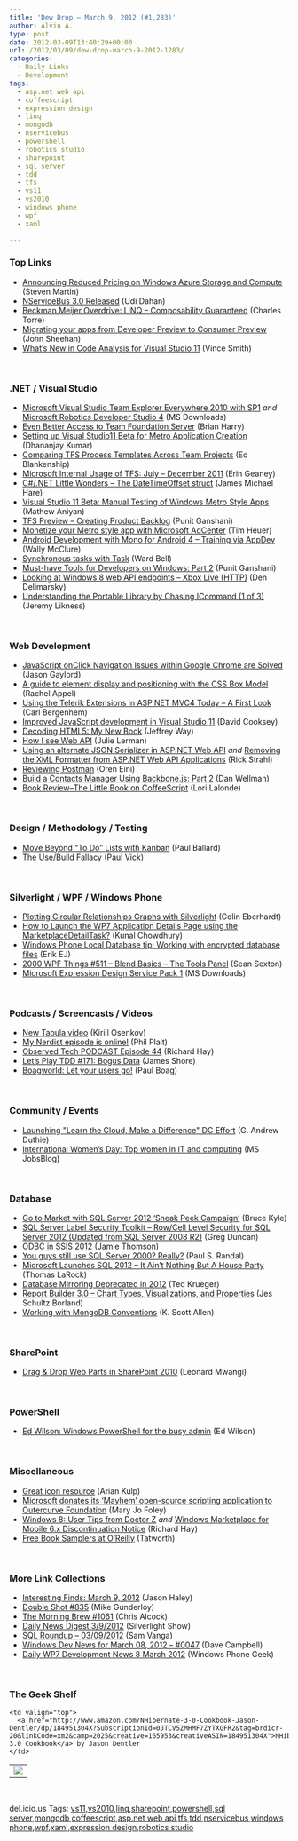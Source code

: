 ```yaml
---
title: 'Dew Drop – March 9, 2012 (#1,283)'
author: Alvin A.
type: post
date: 2012-03-09T13:40:29+00:00
url: /2012/03/09/dew-drop-march-9-2012-1283/
categories:
  - Daily Links
  - Development
tags:
  - asp.net web api
  - coffeescript
  - expression design
  - linq
  - mongodb
  - nservicebus
  - powershell
  - robotics studio
  - sharepoint
  - sql server
  - tdd
  - tfs
  - vs11
  - vs2010
  - windows phone
  - wpf
  - xaml

---
```

### <a name="top"></a>Top Links

  * [Announcing Reduced Pricing on Windows Azure Storage and Compute][1] (Steven Martin)
  * [NServiceBus 3.0 Released][2] (Udi Dahan)
  * [Beckman Meijer Overdrive: LINQ &#8211; Composability Guaranteed][3] (Charles Torre)
  * [Migrating your apps from Developer Preview to Consumer Preview][4] (John Sheehan)
  * [What’s New in Code Analysis for Visual Studio 11][5] (Vince Smith)

&#160;

### <a name="dotnet"></a>.NET / Visual Studio

  * [Microsoft Visual Studio Team Explorer Everywhere 2010 with SP1][6] _and_ [Microsoft Robotics Developer Studio 4][7] (MS Downloads)
  * [Even Better Access to Team Foundation Server][8] (Brian Harry)
  * [Setting up Visual Studio11 Beta for Metro Application Creation][9] (Dhananjay Kumar)
  * [Comparing TFS Process Templates Across Team Projects][10] (Ed Blankenship)
  * [Microsoft Internal Usage of TFS: July &#8211; December 2011][11] (Erin Geaney)
  * [C#/.NET Little Wonders – The DateTimeOffset struct][12] (James Michael Hare)
  * [Visual Studio 11 Beta: Manual Testing of Windows Metro Style Apps][13] (Mathew Aniyan)
  * [TFS Preview – Creating Product Backlog][14] (Punit Ganshani)
  * [Monetize your Metro style app with Microsoft AdCenter][15] (Tim Heuer)
  * [Android Development with Mono for Android 4 &#8211; Training via AppDev][16] (Wally McClure)
  * [Synchronous tasks with Task<T>][17] (Ward Bell)
  * [Must-have Tools for Developers on Windows: Part 2][18] (Punit Ganshani)
  * [Looking at Windows 8 web API endpoints &#8211; Xbox Live (HTTP)][19] (Den Delimarsky)
  * [Understanding the Portable Library by Chasing ICommand (1 of 3)][20] (Jeremy Likness)

&#160;

### <a name="web"></a>Web Development

  * [JavaScript onClick Navigation Issues within Google Chrome are Solved][21] (Jason Gaylord)
  * [A guide to element display and positioning with the CSS Box Model][22] (Rachel Appel)
  * [Using the Telerik Extensions in ASP.NET MVC4 Today &#8211; A First Look][23] (Carl Bergenhem)
  * [Improved JavaScript development in Visual Studio 11][24] (David Cooksey)
  * [Decoding HTML5: My New Book][25] (Jeffrey Way)
  * [How I see Web API][26] (Julie Lerman)
  * [Using an alternate JSON Serializer in ASP.NET Web API][27] _and_ [Removing the XML Formatter from ASP.NET Web API Applications][28] (Rick Strahl)
  * [Reviewing Postman][29] (Oren Eini)
  * [Build a Contacts Manager Using Backbone.js: Part 2][30] (Dan Wellman)
  * [Book Review–The Little Book on CoffeeScript][31] (Lori Lalonde)

&#160;

### <a name="design"></a>Design / Methodology / Testing

  * [Move Beyond “To Do” Lists with Kanban][32] (Paul Ballard)
  * [The Use/Build Fallacy][33] (Paul Vick)

&#160;

### <a name="silverlight"></a>Silverlight / WPF / Windows Phone

  * [Plotting Circular Relationships Graphs with Silverlight][34] (Colin Eberhardt)
  * [How to Launch the WP7 Application Details Page using the MarketplaceDetailTask?][35] (Kunal Chowdhury)
  * [Windows Phone Local Database tip: Working with encrypted database files][36] (Erik EJ)
  * <a href="http://wpf.2000things.com/2012/03/09/511-blend-basics-the-tools-panel/" target="_blank">2000 WPF Things #511 – Blend Basics – The Tools Panel</a> (Sean Sexton)
  * [Microsoft Expression Design Service Pack 1][37] (MS Downloads)

&#160;

### <a name="podcasts"></a>Podcasts / Screencasts / Videos

  * [New Tabula video][38] (Kirill Osenkov)
  * [My Nerdist episode is online!][39] (Phil Plait)
  * [Observed Tech PODCAST Episode 44][40] (Richard Hay)
  * [Let&#8217;s Play TDD #171: Bogus Data][41] (James Shore)
  * <a href="http://boagworld.com/business-strategy/let-your-users-go/" target="_blank">Boagworld: Let your users go!</a> (Paul Boag)

&#160;

### <a name="events"></a>Community / Events

  * [Launching "Learn the Cloud, Make a Difference" DC Effort][42] (G. Andrew Duthie)
  * [International Women’s Day: Top women in IT and computing][43] (MS JobsBlog)

&#160;

### <a name="sql"></a>Database

  * [Go to Market with SQL Server 2012 ‘Sneak Peek Campaign’][44] (Bruce Kyle)
  * [SQL Server Label Security Toolkit &#8211; Row/Cell Level Security for SQL Server 2012 (Updated from SQL Server 2008 R2)][45] (Greg Duncan)
  * [ODBC in SSIS 2012][46] (Jamie Thomson)
  * [You guys still use SQL Server 2000? Really?][47] (Paul S. Randal)
  * [Microsoft Launches SQL 2012 – It Ain’t Nothing But A House Party][48] (Thomas LaRock)
  * [Database Mirroring Deprecated in 2012][49] (Ted Krueger)
  * [Report Builder 3.0 – Chart Types, Visualizations, and Properties][50] (Jes Schultz Borland)
  * [Working with MongoDB Conventions][51] (K. Scott Allen)

&#160;

### <a name="sp"></a>SharePoint

  * [Drag & Drop Web Parts in SharePoint 2010][52] (Leonard Mwangi)

&#160;

### <a name="ps"></a>PowerShell

  * [Ed Wilson: Windows PowerShell for the busy admin][53] (Ed Wilson)

&#160;

### <a name="misc"></a>Miscellaneous

  * [Great icon resource][54] (Arian Kulp)
  * [Microsoft donates its &#8216;Mayhem&#8217; open-source scripting application to Outercurve Foundation][55] (Mary Jo Foley)
  * [Windows 8: User Tips from Doctor Z][56] _and_ [Windows Marketplace for Mobile 6.x Discontinuation Notice][57] (Richard Hay)
  * [Free Book Samplers at O&#8217;Reilly][58] (Tatworth)

&#160;

### <a name="links"></a>More Link Collections

  * [Interesting Finds: March 9, 2012][59] (Jason Haley)
  * [Double Shot #835][60] (Mike Gunderloy)
  * [The Morning Brew #1061][61] (Chris Alcock)
  * [Daily News Digest 3/9/2012][62] (Silverlight Show)
  * [SQL Roundup – 03/09/2012][63] (Sam Vanga)
  * [Windows Dev News for March 08, 2012 &#8211; #0047][64] (Dave Campbell)
  * [Daily WP7 Development News 8 March 2012][65] (Windows Phone Geek)

&#160;

### <a name="shelf"></a>The Geek Shelf

<table border="0" cellspacing="0" cellpadding="0">
  <tr>
    <td>
      <img data-recalc-dims="1" decoding="async" src="https://i0.wp.com/ecx.images-amazon.com/images/I/41IQ4xg0VdL._SL160_.jpg?w=660" />
    </td>
    
    <td valign="top">
      <a href="http://www.amazon.com/NHibernate-3-0-Cookbook-Jason-Dentler/dp/184951304X?SubscriptionId=0JTCV5ZMHMF7ZYTXGFR2&tag=brdicr-20&linkCode=xm2&camp=2025&creative=165953&creativeASIN=184951304X">NHibernate 3.0 Cookbook</a> by Jason Dentler
    </td>
  </tr>
</table>

&#160;

<div style="padding-bottom: 0px; margin: 0px; padding-left: 0px; padding-right: 0px; display: inline; float: none; padding-top: 0px" id="scid:0767317B-992E-4b12-91E0-4F059A8CECA8:d4fbd803-e95e-4656-8c3f-984d5c060f8e" class="wlWriterEditableSmartContent">
  del.icio.us Tags: <a href="http://del.icio.us/popular/vs11" rel="tag">vs11</a>,<a href="http://del.icio.us/popular/vs2010" rel="tag">vs2010</a>,<a href="http://del.icio.us/popular/linq" rel="tag">linq</a>,<a href="http://del.icio.us/popular/sharepoint" rel="tag">sharepoint</a>,<a href="http://del.icio.us/popular/powershell" rel="tag">powershell</a>,<a href="http://del.icio.us/popular/sql+server" rel="tag">sql server</a>,<a href="http://del.icio.us/popular/mongodb" rel="tag">mongodb</a>,<a href="http://del.icio.us/popular/coffeescript" rel="tag">coffeescript</a>,<a href="http://del.icio.us/popular/asp.net+web+api" rel="tag">asp.net web api</a>,<a href="http://del.icio.us/popular/tfs" rel="tag">tfs</a>,<a href="http://del.icio.us/popular/tdd" rel="tag">tdd</a>,<a href="http://del.icio.us/popular/nservicebus" rel="tag">nservicebus</a>,<a href="http://del.icio.us/popular/windows+phone" rel="tag">windows phone</a>,<a href="http://del.icio.us/popular/wpf" rel="tag">wpf</a>,<a href="http://del.icio.us/popular/xaml" rel="tag">xaml</a>,<a href="http://del.icio.us/popular/expression+design" rel="tag">expression design</a>,<a href="http://del.icio.us/popular/robotics+studio" rel="tag">robotics studio</a>
</div>

 [1]: http://blogs.msdn.com/b/windowsazure/archive/2012/03/08/announcing-reduced-pricing-on-windows-azure-storage-and-compute.aspx
 [2]: http://feedproxy.google.com/~r/UdiDahan-TheSoftwareSimplist/~3/l_qfiOpQ6Dc/
 [3]: http://channel9.msdn.com/Series/Beckman-Meijer-Overdrive/Beckman-Meijer-Overdrive-LINQ-Composability-Guaranteed
 [4]: http://blogs.msdn.com/b/windowsappdev/archive/2012/03/08/migrating-your-apps-from-developer-preview-to-consumer-preview.aspx
 [5]: http://blogs.msdn.com/b/codeanalysis/archive/2012/03/09/what-s-new-in-code-analysis-for-visual-studio-11.aspx
 [6]: http://www.microsoft.com/download/en/details.aspx?id=25125&WT.mc_id=rss_alldownloads_all
 [7]: http://www.microsoft.com/download/en/details.aspx?id=29081&WT.mc_id=rss_alldownloads_all
 [8]: http://blogs.msdn.com/b/bharry/archive/2012/03/08/even-better-access-to-team-foundation-server.aspx
 [9]: http://debugmode.net/2012/03/08/setting-up-visual-studio11-beta-for-metro-application-creation/
 [10]: http://feedproxy.google.com/~r/EdSquared/~3/ZmugZ5ce3aw/Comparing+TFS+Process+Templates+Across+Team+Projects.aspx
 [11]: http://blogs.msdn.com/b/visualstudioalm/archive/2012/03/08/microsoft-internal-usage-of-tfs-july-december-2011.aspx
 [12]: http://feedproxy.google.com/~r/BlackRabbitCoder/~3/8pt-npe33Zg/c.net-little-wonders-ndash-the-datetimeoffset-struct.aspx
 [13]: http://blogs.msdn.com/b/visualstudioalm/archive/2012/03/09/visual-studio-11-beta-manual-testing-of-windows-metro-style-apps.aspx
 [14]: http://www.ganshani.com/2012/03/09/tfs-preview-creating-product-backlog/?utm_source=rss&utm_medium=rss&utm_campaign=tfs-preview-creating-product-backlog
 [15]: http://feeds.timheuer.com/~r/timheuer/~3/EfoNsIaYp88/monetize-your-windows-metro-style-app-adcenter.aspx
 [16]: http://morewally.com/cs/blogs/wallym/archive/2012/03/08/android-development-with-mono-for-android-4-training-via-appdev.aspx
 [17]: http://neverindoubtnet.blogspot.com/2012/03/synchronous-tasks-with-task.html
 [18]: http://feeds.dzone.com/~r/zones/dotnet/~3/Hw9Uf0Wb7BI/must-have-tools-developers-0
 [19]: http://dennisdel.com/blog/xbl-win8
 [20]: http://feedproxy.google.com/~r/CSharperImage/~3/vY6qTN41mjg/understanding-portable-library-by.html
 [21]: http://feeds.jasongaylord.com/~r/JasonNGaylord/~3/XTBWwRpEFHM/onclick-location-href-within-google-chrome
 [22]: http://feedproxy.google.com/~r/RachelAppel/~3/kDKbI4welA4/a-guide-to-element-display-and-positioning-with-the-css-box-model
 [23]: http://feedproxy.google.com/~r/Telerik/~3/04tL81Ba88I/using-the-telerik-extensions-in-asp-net-mvc4-today---a-first-look.aspx
 [24]: http://www.infoq.com/news/2012/03/Visual-Studio-11-Easy-JavaScript
 [25]: http://feedproxy.google.com/~r/nettuts/~3/d5BdaHvUBdY/
 [26]: http://thedatafarm.com/blog/asp-net/how-i-see-web-api/
 [27]: http://feedproxy.google.com/~r/RickStrahl/~3/cMcq-hNx7Z4/Using-an-alternate-JSON-Serializer-in-ASPNET-Web-API
 [28]: http://feedproxy.google.com/~r/RickStrahl/~3/AR-ML3fDUjQ/Removing-the-XML-Formatter-from-ASPNET-Web-API-Applications
 [29]: http://feedproxy.google.com/~r/AyendeRahien/~3/QGLBhrCb3Uk/reviewing-postman
 [30]: http://feedproxy.google.com/~r/nettuts/~3/_8_HzcjxNrg/
 [31]: http://geekswithblogs.net/lorilalonde/archive/2012/03/08/book-reviewndashthe-little-book-on-coffeescript.aspx
 [32]: http://blog.pluralsight.com/2012/03/08/move-beyond-to-do-lists-with-kanban/
 [33]: http://panopticoncentral.net/2012/03/08/the-usebuild-fallacy/
 [34]: http://www.scottlogic.co.uk/blog/colin/2012/03/plotting-circular-relationships-graphs-with-silverlight/
 [35]: http://feedproxy.google.com/~r/kunal2383/~3/xO5w0LU8icA/how-to-launch-application-details-page.html
 [36]: http://feedproxy.google.com/~r/ErikejBlogsAboutSqlCompactnetAndRelatedStuff/~3/P7oQi2zJWno/windows-phone-local-database-tip.html
 [37]: http://www.microsoft.com/download/en/details.aspx?id=29086&WT.mc_id=rss_alldownloads_all
 [38]: http://blogs.msdn.com/b/kirillosenkov/archive/2012/03/08/new-tabula-video.aspx
 [39]: http://blogs.discovermagazine.com/badastronomy/2012/03/08/my-nerdist-episode-is-online/
 [40]: http://feedproxy.google.com/~r/windowsobserver/~3/ugV_O8uKqso/
 [41]: http://jamesshore.com/Blog/Lets-Play/Episode-171.html
 [42]: http://feeds.devhammer.net/~r/devhammer/~3/Zo8VL6pugic/launching-ldquo-learn-the-cloud-make-a-difference-rdquo-dc-effort
 [43]: http://feeds.microsoftjobsblog.com/~r/MicrosoftJobsBlog/~3/yCyED_vvJ6c/top-women-in-IT
 [44]: http://blogs.msdn.com/b/usisvde/archive/2012/03/08/go-to-market-with-sql-server-2012-sneak-peek-campaign.aspx
 [45]: http://coolthingoftheday.blogspot.com/2012/03/sql-server-label-security-toolkit.html
 [46]: http://feedproxy.google.com/~r/jamiet/~3/FAtNVpUq7Tk/odbc-in-ssis-2012.aspx
 [47]: http://feedproxy.google.com/~r/PaulSRandal/~3/OpnFJIIad_o/post.aspx
 [48]: http://feedproxy.google.com/~r/sqlserverpedia/~3/GOhoapG1erA/
 [49]: http://blogs.lessthandot.com/index.php/DataMgmt/DBProgramming/MSSQLServer/database-mirroring-deprecated-in-2012
 [50]: http://blogs.lessthandot.com/index.php/DataMgmt/ssrs/report-builder-3-0-chart-1
 [51]: http://odetocode.com/Blogs/scott/archive/2012/03/04/working-with-mongodb-conventions.aspx
 [52]: http://geekswithblogs.net/leonardm/archive/2012/03/08/drag--drop-web-parts-in-sharepoint-2010.aspx
 [53]: http://blogs.msdn.com/b/microsoft_press/archive/2012/03/08/windows-powershell-for-the-busy-admin.aspx
 [54]: http://feedproxy.google.com/~r/ArianKulp/~3/8OWl0M6lLSM/great-icon-resource
 [55]: http://www.zdnet.com/blog/microsoft/microsoft-donates-its-mayhem-open-source-scripting-application-to-outercurve-foundation/12142
 [56]: http://feedproxy.google.com/~r/windowsobserver/~3/ptyicxVLwvA/
 [57]: http://feedproxy.google.com/~r/windowsobserver/~3/N0zRceoZJCA/
 [58]: http://geekswithblogs.net/TATWORTH/archive/2012/03/08/free-book-samplers-at-oreilly.aspx
 [59]: http://jasonhaley.com/blog/post.aspx?id=441ac7c2-12c3-4093-b0a9-1e58dbc3c1a7
 [60]: http://afreshcup.com/home/2012/3/9/double-shot-835.html
 [61]: http://feedproxy.google.com/~r/ReflectivePerspective/~3/__guReTObk0/
 [62]: http://feedproxy.google.com/~r/silverlightshow/~3/2w-jXhVdtI0/Daily-News-Digest-3-9-2012.aspx
 [63]: http://feedproxy.google.com/~r/sqlserverpedia/~3/xMgzvHkJvbY/
 [64]: http://www.windowsdevnews.com/Blogs.aspx?ID=73
 [65]: http://feedproxy.google.com/~r/Windowsphonegeek/~3/Rr6MAf-26ic/daily-wp7-development-news-8-march-2012
